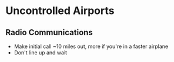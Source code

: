 # Uncontrolled Airports

## Radio Communications

- Make initial call ~10 miles out, more if you're in a faster airplane
- Don't line up and wait
